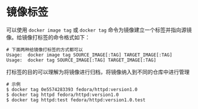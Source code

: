 # 镜像标签

可以使用 `docker image tag` 或 `docker tag` 命令为镜像建立一个标签并指向源镜像。给镜像打标签的命令格式如下：

```text
# 下面两种给镜像打标签的方式都可以
Usage:  docker image tag SOURCE_IMAGE[:TAG] TARGET_IMAGE[:TAG]
Usage:  docker tag SOURCE_IMAGE[:TAG] TARGET_IMAGE[:TAG]
```

打标签的目的可以理解为将镜像进行归档，将镜像纳入到不同的仓库中进行管理

```text
# 示例
$ docker tag 0e5574283393 fedora/httpd:version1.0
$ docker tag httpd fedora/httpd:version1.0
$ docker tag httpd:test fedora/httpd:version1.0.test
```



